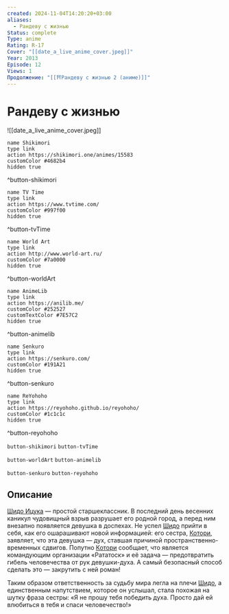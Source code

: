 ```yaml
---
created: 2024-11-04T14:20:20+03:00
aliases:
  - Рандеву с жизнью
Status: complete
Type: anime
Rating: R-17
Cover: "[[date_a_live_anime_cover.jpeg]]"
Year: 2013
Episode: 12
Views: 1
Продолжение: "[[⛩️Рандеву с жизнью 2 (аниме)]]"
---
```


# Рандеву с жизнью

![[date_a_live_anime_cover.jpeg]]

```button
name Shikimori
type link
action https://shikimori.one/animes/15583
customColor #4682b4
hidden true
```
^button-shikimori

```button
name TV Time
type link
action https://www.tvtime.com/
customColor #997f00
hidden true
```
^button-tvTime

```button
name World Art
type link
action http://www.world-art.ru/
customColor #7a0000
hidden true
```
^button-worldArt

```button
name AnimeLib
type link
action https://anilib.me/
customColor #252527
customTextColor #7E57C2
hidden true
```
^button-animelib

```button
name Senkuro
type link
action https://senkuro.com/
customColor #191A21
hidden true
```
^button-senkuro

```button
name ReYohoho
type link
action https://reyohoho.github.io/reyohoho/
customColor #1c1c1c
hidden true
```
^button-reyohoho

`button-shikimori` `button-tvTime`

`button-worldArt` `button-animelib`

`button-senkuro` `button-reyohoho`

## Описание

[Шидо Ицука](https://shikimori.one/characters/65257-shidou-itsuka) — простой старшеклассник. В последний день весенних каникул чудовищный взрыв разрушает его родной город, а перед ним внезапно появляется девушка в доспехах. Не успел [Шидо](https://shikimori.one/characters/65257-shidou-itsuka) прийти в себя, как его ошарашивают новой информацией: его сестра, [Котори](https://shikimori.one/characters/65263-kotori-itsuka), заявляет, что эта девушка — дух, ставшая причиной пространственно-временных сдвигов. Попутно [Котори](https://shikimori.one/characters/65263-kotori-itsuka) сообщает, что является командующим организации «Рататоск» и её задача — предотвратить гибель человечества от рук девушки-духа. А самый безопасный способ сделать это — закрутить с ней роман!

Таким образом ответственность за судьбу мира легла на плечи [Шидо](https://shikimori.one/characters/65257-shidou-itsuka), а единственным напутствием, которое он услышал, стала похожая на шутку фраза сестры: «Я не прошу тебя победить духа. Просто дай ей влюбиться в тебя и спаси человечество!»
